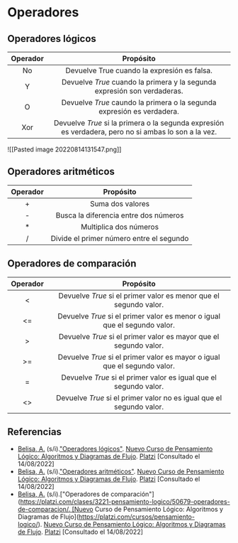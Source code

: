 # Operadores 
## Operadores lógicos
|Operador|Propósito|
|:-:|:-:|
|No|Devuelve True cuando la expresión es falsa.|
|Y|Devuelve *True* cuando la primera y la segunda expresión son verdaderas.|
|O|Devuelve *True* caundo la primera o la segunda expresión es verdadera.|
|Xor|Devuelve *True* si la primera o la segunda expresión es verdadera, pero no si ambas lo son a la vez.|

![[Pasted image 20220814131547.png]]

## Operadores aritméticos

|Operador|Propósito|
|:-:|:-:|
|+|Suma dos valores|
|-|Busca la diferencia entre dos números|
|$*$|Multiplica dos números|
|/|Divide el primer número entre el segundo|


## Operadores de comparación
|Operador|Propósito|
|:-:|:-:|
|<|Devuelve *True* si el primer valor es menor que el segundo valor.|
|<=|Devuelve *True* si el primer valor es menor o igual que el segundo valor.|
|>|Devuelve *True* si el primer valor es mayor que el segundo valor.|
|>=|Devuelve *True* si el primer valor es mayor o igual que el segundo valor.|
|=|Devuelve *True* si el primer valor es igual que el segundo valor.|
|<>| Devuelve *True* si el primer valor no es igual que el segundo valor.|

## Referencias
- [Belisa, A.](https://platzi.com/profesores/anabelisam_/) (s/i).["Operadores lógicos"](https://platzi.com/clases/3221-pensamiento-logico/50677-operadores-logicos/). [Nuevo Curso de Pensamiento Lógico: Algoritmos y Diagramas de Flujo](https://platzi.com/cursos/pensamiento-logico/). [Platzi](https://platzi.com/home) [Consultado el 14/08/2022]
- [Belisa, A.](https://platzi.com/profesores/anabelisam_/) (s/i).["Operadores aritméticos"](https://platzi.com/clases/3221-pensamiento-logico/50678-operadores-aritmeticos/). [Nuevo Curso de Pensamiento Lógico: Algoritmos y Diagramas de Flujo](https://platzi.com/cursos/pensamiento-logico/). [Platzi](https://platzi.com/home) [Consultado el 14/08/2022]
- [Belisa, A.](https://platzi.com/profesores/anabelisam_/) (s/i).["Operadores de comparación"](https://platzi.com/clases/3221-pensamiento-logico/50679-operadores-de-comparacion/. [Nuevo Curso de Pensamiento Lógico: Algoritmos y Diagramas de Flujo](https://platzi.com/cursos/pensamiento-logico/). [Nuevo Curso de Pensamiento Lógico: Algoritmos y Diagramas de Flujo](https://platzi.com/cursos/pensamiento-logico/). [Platzi](https://platzi.com/home) [Consultado el 14/08/2022]



